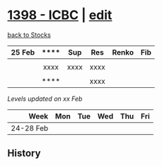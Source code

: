 # [1398 - ICBC](https://alwinwoo.github.io/stocks/1398.html) | [edit](https://github.com/alwinwoo/alwinwoo.github.io/edit/master/stocks/1398.md)
[back to Stocks](https://alwinwoo.github.io/stocks.html)

| 25 Feb  | ****   | Sup   | Res   | Renko       | Fib
| ---:    | :---:  | :---: | :---: | :---        | :---
|         |        |       |       |  
|         | xxxx   | xxxx  | xxxx  | 
|         |        |       |       | 
|         | ****   |       | xxxx  | 

*Levels updated on xx Feb*

Week      | Mon   | Tue   | Wed   | Thu   | Fri   |
---:      | :---: | :---: | :---: | :---: | :---: |
24-28 Feb |       | 

## History
